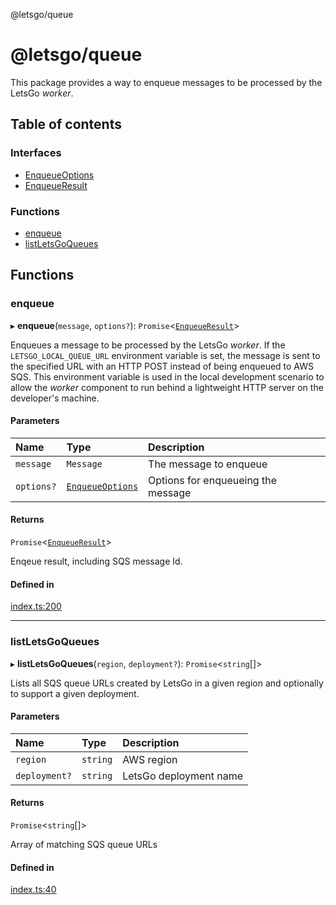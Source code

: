 @letsgo/queue

# @letsgo/queue

This package provides a way to enqueue messages to be processed by the LetsGo _worker_.

## Table of contents

### Interfaces

- [EnqueueOptions](interfaces/EnqueueOptions.md)
- [EnqueueResult](interfaces/EnqueueResult.md)

### Functions

- [enqueue](README.md#enqueue)
- [listLetsGoQueues](README.md#listletsgoqueues)

## Functions

### enqueue

▸ **enqueue**(`message`, `options?`): `Promise`\<[`EnqueueResult`](interfaces/EnqueueResult.md)\>

Enqueues a message to be processed by the LetsGo _worker_. If the `LETSGO_LOCAL_QUEUE_URL` environment variable is set,
the message is sent to the specified URL with an HTTP POST instead of being enqueued to AWS SQS. This environment variable
is used in the local development scenario to allow the _worker_ component to run behind a lightweight HTTP server
on the developer's machine.

#### Parameters

| Name | Type | Description |
| :------ | :------ | :------ |
| `message` | `Message` | The message to enqueue |
| `options?` | [`EnqueueOptions`](interfaces/EnqueueOptions.md) | Options for enqueueing the message |

#### Returns

`Promise`\<[`EnqueueResult`](interfaces/EnqueueResult.md)\>

Enqeue result, including SQS message Id.

#### Defined in

[index.ts:200](https://github.com/tjanczuk/letsgo/blob/c32fd97/packages/queue/src/index.ts#L200)

___

### listLetsGoQueues

▸ **listLetsGoQueues**(`region`, `deployment?`): `Promise`\<`string`[]\>

Lists all SQS queue URLs created by LetsGo in a given region and optionally to support a given deployment.

#### Parameters

| Name | Type | Description |
| :------ | :------ | :------ |
| `region` | `string` | AWS region |
| `deployment?` | `string` | LetsGo deployment name |

#### Returns

`Promise`\<`string`[]\>

Array of matching SQS queue URLs

#### Defined in

[index.ts:40](https://github.com/tjanczuk/letsgo/blob/c32fd97/packages/queue/src/index.ts#L40)
